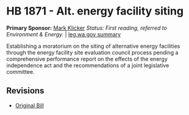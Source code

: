 # HB 1871 - Alt. energy facility siting
**Primary Sponsor:** [Mark Klicker](/person/leg/mark.klicker.md)
*Status: First reading, referred to Environment & Energy.* | [leg.wa.gov summary](https://app.leg.wa.gov/billsummary?BillNumber=1871&Year=2021)

Establishing a moratorium on the siting of alternative energy facilities through the energy facility site evaluation council process pending a comprehensive performance report on the effects of the energy independence act and the recommendations of a joint legislative committee.

## Revisions
* [Original Bill](1/)